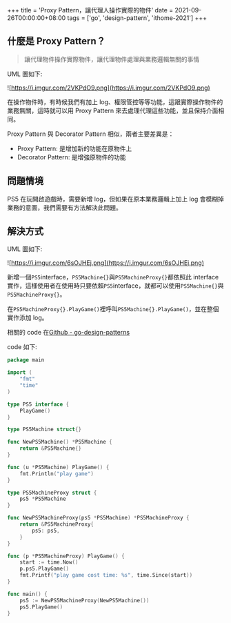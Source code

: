 +++
title = 'Proxy Pattern，讓代理人操作實際的物件'
date = 2021-09-26T00:00:00+08:00
tags = ['go', 'design-pattern', 'ithome-2021']
+++

## 什麼是 Proxy Pattern？

> 讓代理物件操作實際物件，讓代理物件處理與業務邏輯無關的事情
> 

UML 圖如下:

![https://i.imgur.com/2VKPdO9.png](https://i.imgur.com/2VKPdO9.png)

在操作物件時，有時候我們有加上 log、權限管控等等功能，這跟實際操作物件的業務無關，這時就可以用 Proxy Pattern 來去處理代理這些功能，並且保持介面相同。

Proxy Pattern 與 Decorator Pattern 相似，兩者主要差異是：

- Proxy Pattern: 是增加新的功能在原物件上
- Decorator Pattern: 是增強原物件的功能

## 問題情境

PS5 在玩開啟遊戲時，需要新增 log，但如果在原本業務邏輯上加上 log 會模糊掉業務的意圖，我們需要有方法解決此問題。

## 解決方式

UML 圖如下:

![https://i.imgur.com/6sOJHEj.png](https://i.imgur.com/6sOJHEj.png)

新增一個`PS5`interface，`PS5Machine{}`與`PS5MachineProxy{}`都依照此 interface
實作，這樣使用者在使用時只要依賴`PS5`interface，就都可以使用`PS5Machine{}`與`PS5MachineProxy{}`。

在`PS5MachineProxy{}.PlayGame()`裡呼叫`PS5Machine{}.PlayGame()`，並在整個實作添加 log。

相關的 code 在[Github - go-design-patterns](https://github.com/superj80820/go-design-patterns)

code 如下:

```go
package main

import (
	"fmt"
	"time"
)

type PS5 interface {
	PlayGame()
}

type PS5Machine struct{}

func NewPS5Machine() *PS5Machine {
	return &PS5Machine{}
}

func (u *PS5Machine) PlayGame() {
	fmt.Println("play game")
}

type PS5MachineProxy struct {
	ps5 *PS5Machine
}

func NewPS5MachineProxy(ps5 *PS5Machine) *PS5MachineProxy {
	return &PS5MachineProxy{
		ps5: ps5,
	}
}

func (p *PS5MachineProxy) PlayGame() {
	start := time.Now()
	p.ps5.PlayGame()
	fmt.Printf("play game cost time: %s", time.Since(start))
}

func main() {
	ps5 := NewPS5MachineProxy(NewPS5Machine())
	ps5.PlayGame()
}
```